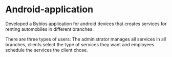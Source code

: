 # Android-application
Developed a Byblos application for android devices that creates services for renting automobiles in different branches. 

There are three types of users: The administrator manages all services in all branches, clients select the type of services they want and employees schedule the services the client chose.
